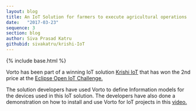 ```yaml
---
layout: blog
title: An IoT Solution for farmers to execute agricultural operations
date:   "2017-03-23"
sequence: 3
section: blog
author: Siva Prasad Katru
githubid: sivakatru/krishi-IoT
---
```

{% include base.html %}

Vorto has been part of a winning IoT solution [Krishi IoT](http://krishi-iot.blogspot.co.id/2017/02/krishi-iot-final-report.html) that has won the 2nd price at the [Eclipse Open IoT Challenge.](https://www.eclipse.org/org/press-release/openiotchallenge3_winners.php)

The solution developers have used Vorto to define Information models for the devices used in this IoT solution. The developers have also done a demonstration on how to install and use Vorto for IoT projects in this [video.](https://www.youtube.com/watch?v=7_UNW8XDT4M)